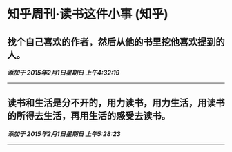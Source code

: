 # ﻿知乎周刊·读书这件小事 (知乎)

## 找个自己喜欢的作者，然后从他的书里挖他喜欢提到的人。
***添加于 2015年2月1日星期日 上午4:32:19***

---

## 读书和生活是分不开的，用力读书，用力生活，用读书的所得去生活，再用生活的感受去读书。
***添加于 2015年2月1日星期日 上午5:28:23***

---
